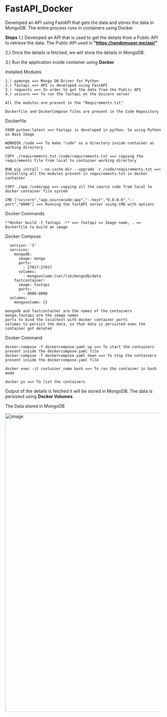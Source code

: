# FastAPI_Docker
Developed an API using FastAPI that gets the data and stores the data in MongoDB. The entire process runs in containers using Docker 


**Steps**
  1.) 
      Developed an API that is used to get the details from a Public API to retrieve the data.
      The Public API used is **"https://randomuser.me/api/"**

   2.)
       Once the details is fetched, we will store the details in MongoDB.
       
   3.) 
       Run the application inside container using **Docker**
      
 Installed Modules
  
    1.) pymongo ==> Mongo DB Driver for Python
    2.) fastapi ==> API is developed using FastAPI
    3.) requests ==> In order to get the data from the Public API
    4.) uvicorn ==> To run the fastapi on the Uvicorn server
    
    All the modules are present in the "Requirements.txt"
    
    Dockerfile and DockerCompose files are present in the Code Repository
    
  Dockerfile
  
    FROM python:latest ==> Fastapi is developed in python. So using Python as Base Image

    WORKDIR /code ==> To make "code" as a directory inside container as working directory

    COPY ./requirements.txt /code/requirements.txt ==> copying the requirements file from local to container working directory

    RUN pip install --no-cache-dir --upgrade -r /code/requirements.txt ==> Installing all the modules present in requirements.txt in docker container

    COPY ./app /code/app ==> copying all the source code from local to docker container file system

    CMD ["uvicorn","app.sourcecode:app","--host","0.0.0.0","--port","8000"] ==> Running the fastAPI server using CMD with options
    
  Docker Commands
  
    **docker build -t fastapi .** ==> fastapi == Image name, . == Dockerfile to build an image
   
  Docker Compose
      
      version: '3'
      services:
        mongodb:
          image: mongo
          ports:
            - 27017:27017
          volumes:
            - mongovolume:/var/lib/mongodb/data
        fastcontainer:
          image: fastapi
          ports:
            - 8000:8000  
      volumes:
        mongovolume: {}
    
    mongodb and fastcontainer are the names of the containers
    mongo,fastapi are the image names
    ports to bind the localhost with docker container ports
    volumes to persist the data, so that data is persisted even the container got deleted
    
   Docker Command
   
    docker-compose -f dockercompose.yaml up ==> To start the containers present inside the dockercompose.yaml file
    docker-compose -f dockercompose.yaml down ==> To stop the containers present inside the dockercompose.yaml file
    
    docker exec -it container_name bash ==> To run the container in bash mode
    
    docker ps ==> To list the containers
    
  Output of the details is fetched it will be stored in MongoDB. The data is persisted using **Docker Volumes**
  
  The Data stored in MongoDB
  
<img width="958" alt="image" src="https://github.com/phaniteja5789/FastAPI_Docker/assets/36558484/d32bc712-a8a3-4189-b469-b913e8780cdc">
